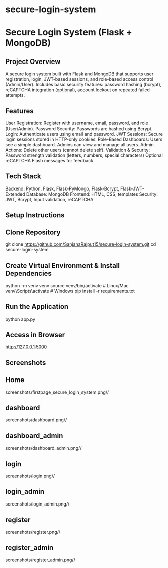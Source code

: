 # secure-login-system
# Secure Login System (Flask + MongoDB)

## Project Overview
A secure login system built with Flask and MongoDB that supports user registration, login, JWT-based sessions, and role-based access control (Admin/User). Includes basic security features: password hashing (bcrypt), reCAPTCHA integration (optional), account lockout on repeated failed attempts.

## Features

User Registration: Register with username, email, password, and role (User/Admin).
Password Security: Passwords are hashed using Bcrypt.
Login: Authenticate users using email and password.
JWT Sessions: Secure login sessions stored in HTTP-only cookies.
Role-Based Dashboards:
Users see a simple dashboard.
Admins can view and manage all users.
Admin Actions: Delete other users (cannot delete self).
Validation & Security:
Password strength validation (letters, numbers, special characters)
Optional reCAPTCHA
Flash messages for feedback

## Tech Stack

Backend: Python, Flask, Flask-PyMongo, Flask-Bcrypt, Flask-JWT-Extended
Database: MongoDB
Frontend: HTML, CSS,  templates
Security: JWT, Bcrypt, Input validation, reCAPTCHA


## Setup Instructions

## Clone Repository

git clone https://github.com/SanjanaRajput15/secure-login-system.git
cd secure-login-system

## Create Virtual Environment & Install Dependencies

python -m venv venv
source venv/bin/activate       # Linux/Mac
venv\Scripts\activate          # Windows
pip install -r requirements.txt

## Run the Application
python app.py


## Access in Browser

http://127.0.0.1:5000

## Screenshots
## Home
screenshots/firstpage_secure_login_system.png//
## dashboard
screenshots/dashboard.png//
## dashboard_admin
screenshots/dashboard_admin.png//
## login 
screenshots/login.png//
## login_admin 
screenshots/login_admin.png//
## register
screenshots/register.png//
## register_admin
screenshots/register_admin.png//
 
